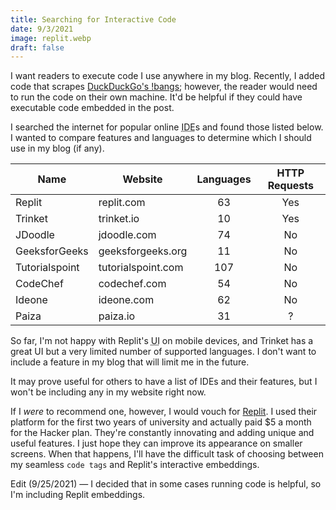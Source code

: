 ```yaml
---
title: Searching for Interactive Code
date: 9/3/2021
image: replit.webp
draft: false
---
```


I want readers to execute code I use anywhere in my blog. Recently, I added code that scrapes [DuckDuckGo's !bangs](/#Every%20Bang%20in%20DuckDuckGo); however, the reader would need to run the code on their own machine. It'd be helpful if they could have executable code embedded in the post.

I searched the internet for popular online <abbr title="Integrated Development Environment
">IDE</abbr>s and found those listed below. I wanted to compare features and languages to determine which I should use in my blog (if any).

| Name           | Website            | Languages | HTTP Requests |
| -------------- | ------------------ | :-------: | :-----------: |
| Replit         | replit.com         |    63     |      Yes      |
| Trinket        | trinket.io         |    10     |      Yes      |
| JDoodle        | jdoodle.com        |    74     |      No       |
| GeeksforGeeks  | geeksforgeeks.org  |    11     |      No       |
| Tutorialspoint | tutorialspoint.com |    107    |      No       |
| CodeChef       | codechef.com       |    54     |      No       |
| Ideone         | ideone.com         |    62     |      No       |
| Paiza          | paiza.io           |    31     |       ?       |

So far, I'm not happy with Replit's <abbr title="User Interface">UI</abbr> on mobile devices, and Trinket has a great UI but a very limited number of supported languages. I don't want to include a feature in my blog that will limit me in the future.

It may prove useful for others to have a list of IDEs and their features, but I won't be including any in my website right now.

If I *were* to recommend one, however, I would vouch for [Replit](https://replit.com). I used their platform for the first two years of university and actually paid $5 a month for the Hacker plan. They're constantly innovating and adding unique and useful features. I just hope they can improve its appearance on smaller screens. When that happens, I'll have the difficult task of choosing between my seamless `code tags` and Replit's interactive embeddings.

Edit (9/25/2021) — I decided that in some cases running code is helpful, so I'm including Replit embeddings.
